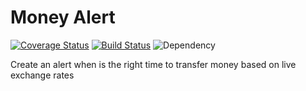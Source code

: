 # Money Alert

[![Coverage Status](https://coveralls.io/repos/github/zanonnicola/money-alert/badge.svg?branch=master)](https://coveralls.io/github/zanonnicola/money-alert?branch=master)
[![Build Status](https://travis-ci.org/zanonnicola/money-alert.svg?branch=master)](https://travis-ci.org/zanonnicola/money-alert)
![Dependency](https://david-dm.org/zanonnicola/money-alert.svg)

Create an alert when is the right time to transfer money based on live exchange rates
